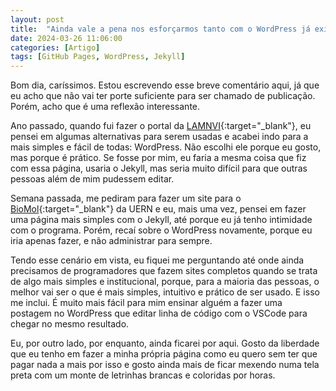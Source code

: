 ```yaml
---
layout: post
title:  "Ainda vale a pena nos esforçarmos tanto com o WordPress já existindo?"
date: 2024-03-26 11:06:00
categories: [Artigo]
tags: [GitHub Pages, WordPress, Jekyll]
---
```


Bom dia, caríssimos. Estou escrevendo esse breve comentário aqui, já que eu acho que não vai ter porte suficiente para ser chamado de publicação. Porém, acho que é uma reflexão interessante.

Ano passado, quando fui fazer o portal da [LAMNVI](https://lamnviuern.wordpress.com/){:target="_blank"}, eu pensei em algumas alternativas para serem usadas e acabei indo para a mais simples e fácil de todas: WordPress. Não escolhi ele porque eu gosto, mas porque é prático. Se fosse por mim, eu faria a mesma coisa que fiz com essa página, usaria o Jekyll, mas seria muito difícil para que outras pessoas além de mim pudessem editar.

Semana passada, me pediram para fazer um site para o [BioMol](https://biomoluern.com.br/){:target="_blank"} da UERN e eu, mais uma vez, pensei em fazer uma página mais simples com o Jekyll, até porque eu já tenho intimidade com o programa. Porém, recaí sobre o WordPress novamente, porque eu iria apenas fazer, e não administrar para sempre.

Tendo esse cenário em vista, eu fiquei me perguntando até onde ainda precisamos de programadores que fazem sites completos quando se trata de algo mais simples e institucional, porque, para a maioria das pessoas, o melhor vai ser o que é mais simples, intuitivo e prático de ser usado. E isso me inclui. É muito mais fácil para mim ensinar alguém a fazer uma postagem no WordPress que editar linha de código com o VSCode para chegar no mesmo resultado.

Eu, por outro lado, por enquanto, ainda ficarei por aqui. Gosto da liberdade que eu tenho em fazer a minha própria página como eu quero sem ter que pagar nada a mais por isso e gosto ainda mais de ficar mexendo numa tela preta com um monte de letrinhas brancas e coloridas por horas.
